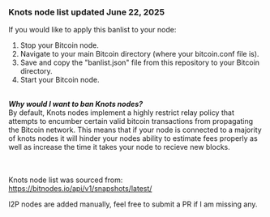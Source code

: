 ### Knots node list updated June 22, 2025

If you would like to apply this banlist to your node:
1. Stop your Bitcoin node.
2. Navigate to your main Bitcoin directory (where your bitcoin.conf file is).
3. Save and copy the "banlist.json" file from this repository to your Bitcoin directory.
4. Start your Bitcoin node.


<br>
<i></y></u><b>Why would I want to ban Knots nodes?</b></i>
<br>
By default, Knots nodes implement a highly restrict relay policy that attempts to encumber certain valid bitcoin transactions from propagating the Bitcoin network. This means that if your node is connected to a majority of knots nodes it will hinder your nodes ability to estimate fees properly as well as increase the time it takes your node to recieve new blocks.

<br><br>
Knots node list was sourced from: https://bitnodes.io/api/v1/snapshots/latest/

I2P nodes are added manually, feel free to submit a PR if I am missing any.
